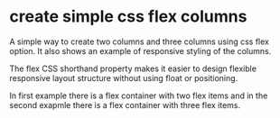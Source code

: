 # create simple css flex columns
A simple way to create two columns and three columns using css flex option. It also shows an example of responsive styling of the columns.

The flex CSS shorthand property makes it easier to design flexible responsive layout structure without using float or positioning.

In first example there is a flex container with two flex items and in the second exapmle there is a flex container with three flex items.
